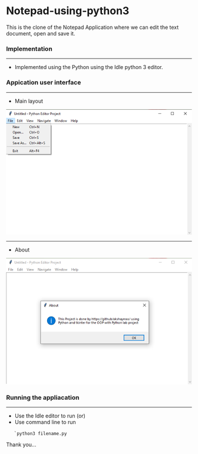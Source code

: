 # Notepad-using-python3

 This is the clone of the Notepad Application where we can edit the text document, open and save it.
 
 ### Implementation
 ****
 - Implemented using the Python using the Idle python 3 editor.
 
 ### Appication user interface
 ****
 - Main layout
 
 ![Main Layout](img/main.png)
 
  ****
 - About
 
 ![Help](img/about.png)
 
 ### Running the appliacation
 ****
 - Use the Idle editor to run (or)
 - Use command line to run
 ```
    `python3 filename.py
```
Thank you...

